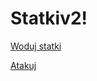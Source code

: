 # Statkiv2!

[Woduj statki](https://github.com/zakrzaczek/Statkiv2/assets/127396497/e2a4613d-ca0f-4b9f-917f-1292631218e5)

[Atakuj](https://github.com/zakrzaczek/Statkiv2/assets/127396497/ccd9fe06-8d2b-45c3-bf21-2ea3908104e9)
